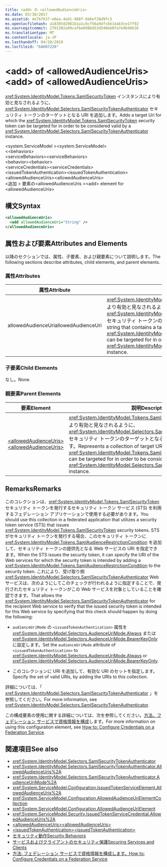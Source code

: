 ```yaml
---
title: <add> の <allowedAudienceUris>
ms.date: 03/30/2017
ms.assetid: 4e7b7637-e0ea-4a91-988f-6b6ef28d9fc3
ms.openlocfilehash: a18305d2981b1a1c8cf56a9dfcbb14ab3ce1ff92
ms.sourcegitcommit: 2701302a99cafbe0d86d53d540eb0fa7e9b46b36
ms.translationtype: MT
ms.contentlocale: ja-JP
ms.lasthandoff: 04/28/2019
ms.locfileid: "64607220"
---
```

# <a name="add-of-allowedaudienceuris"></a><span data-ttu-id="aab3f-102">\<add> of \<allowedAudienceUris></span><span class="sxs-lookup"><span data-stu-id="aab3f-102">\<add> of \<allowedAudienceUris></span></span>
<span data-ttu-id="aab3f-103"><xref:System.IdentityModel.Tokens.SamlSecurityToken> インスタンスにより有効と見なされるように、<xref:System.IdentityModel.Selectors.SamlSecurityTokenAuthenticator> セキュリティ トークンのターゲットとなる URI を追加します。</span><span class="sxs-lookup"><span data-stu-id="aab3f-103">Adds a target Uri for which the <xref:System.IdentityModel.Tokens.SamlSecurityToken> security token can be targeted for in order to be considered valid by a <xref:System.IdentityModel.Selectors.SamlSecurityTokenAuthenticator> instance.</span></span>  
  
 <span data-ttu-id="aab3f-104">\<system.ServiceModel ></span><span class="sxs-lookup"><span data-stu-id="aab3f-104">\<system.ServiceModel></span></span>  
<span data-ttu-id="aab3f-105">\<<behaviors></span><span class="sxs-lookup"><span data-stu-id="aab3f-105">\<behaviors></span></span>  
<span data-ttu-id="aab3f-106">\<serviceBehaviors></span><span class="sxs-lookup"><span data-stu-id="aab3f-106">\<serviceBehaviors></span></span>  
<span data-ttu-id="aab3f-107">\<behavior></span><span class="sxs-lookup"><span data-stu-id="aab3f-107">\<behavior></span></span>  
<span data-ttu-id="aab3f-108">\<serviceCredentials></span><span class="sxs-lookup"><span data-stu-id="aab3f-108">\<serviceCredentials></span></span>  
<span data-ttu-id="aab3f-109">\<issuedTokenAuthentication></span><span class="sxs-lookup"><span data-stu-id="aab3f-109">\<issuedTokenAuthentication></span></span>  
<span data-ttu-id="aab3f-110">\<allowedAudienceUris></span><span class="sxs-lookup"><span data-stu-id="aab3f-110">\<allowedAudienceUris></span></span>  
<span data-ttu-id="aab3f-111">\<追加 > 要素の\<allowedAudienceUris ></span><span class="sxs-lookup"><span data-stu-id="aab3f-111">\<add> element for \<allowedAudienceUris></span></span>  
  
## <a name="syntax"></a><span data-ttu-id="aab3f-112">構文</span><span class="sxs-lookup"><span data-stu-id="aab3f-112">Syntax</span></span>  
  
```xml  
<allowedAudienceUris>
  <add allowedAudienceUri="String" />
</allowedAudienceUris>
```  
  
## <a name="attributes-and-elements"></a><span data-ttu-id="aab3f-113">属性および要素</span><span class="sxs-lookup"><span data-stu-id="aab3f-113">Attributes and Elements</span></span>  
 <span data-ttu-id="aab3f-114">以降のセクションでは、属性、子要素、および親要素について説明します。</span><span class="sxs-lookup"><span data-stu-id="aab3f-114">The following sections describe attributes, child elements, and parent elements.</span></span>  
  
### <a name="attributes"></a><span data-ttu-id="aab3f-115">属性</span><span class="sxs-lookup"><span data-stu-id="aab3f-115">Attributes</span></span>  
  
|<span data-ttu-id="aab3f-116">属性</span><span class="sxs-lookup"><span data-stu-id="aab3f-116">Attribute</span></span>|<span data-ttu-id="aab3f-117">説明</span><span class="sxs-lookup"><span data-stu-id="aab3f-117">Description</span></span>|  
|---------------|-----------------|  
|<span data-ttu-id="aab3f-118">allowedAudienceUri</span><span class="sxs-lookup"><span data-stu-id="aab3f-118">allowedAudienceUri</span></span>|<span data-ttu-id="aab3f-119"><xref:System.IdentityModel.Tokens.SamlSecurityToken> インスタンスにより有効と見なされるように、<xref:System.IdentityModel.Selectors.SamlSecurityTokenAuthenticator> セキュリティ トークンのターゲットとなる URI を含む文字列です。</span><span class="sxs-lookup"><span data-stu-id="aab3f-119">A string that contains a target Uri for which the <xref:System.IdentityModel.Tokens.SamlSecurityToken> security token can be targeted for in order to be considered valid by a <xref:System.IdentityModel.Selectors.SamlSecurityTokenAuthenticator> instance.</span></span>|  
  
### <a name="child-elements"></a><span data-ttu-id="aab3f-120">子要素</span><span class="sxs-lookup"><span data-stu-id="aab3f-120">Child Elements</span></span>  
 <span data-ttu-id="aab3f-121">なし。</span><span class="sxs-lookup"><span data-stu-id="aab3f-121">None.</span></span>  
  
### <a name="parent-elements"></a><span data-ttu-id="aab3f-122">親要素</span><span class="sxs-lookup"><span data-stu-id="aab3f-122">Parent Elements</span></span>  
  
|<span data-ttu-id="aab3f-123">要素</span><span class="sxs-lookup"><span data-stu-id="aab3f-123">Element</span></span>|<span data-ttu-id="aab3f-124">説明</span><span class="sxs-lookup"><span data-stu-id="aab3f-124">Description</span></span>|  
|-------------|-----------------|  
|[<span data-ttu-id="aab3f-125">\<allowedAudienceUris></span><span class="sxs-lookup"><span data-stu-id="aab3f-125">\<allowedAudienceUris></span></span>](../../../../../docs/framework/configure-apps/file-schema/wcf/allowedaudienceuris.md)|<span data-ttu-id="aab3f-126"><xref:System.IdentityModel.Tokens.SamlSecurityToken> インスタンスにより有効と見なされるように、<xref:System.IdentityModel.Selectors.SamlSecurityTokenAuthenticator> セキュリティ トークンのターゲットとなる URI のコレクションを表します。</span><span class="sxs-lookup"><span data-stu-id="aab3f-126">Represents a collection of target URIs for which the <xref:System.IdentityModel.Tokens.SamlSecurityToken> security token can be targeted for in order to be considered valid by a <xref:System.IdentityModel.Selectors.SamlSecurityTokenAuthenticator> instance.</span></span>|  
  
## <a name="remarks"></a><span data-ttu-id="aab3f-127">Remarks</span><span class="sxs-lookup"><span data-stu-id="aab3f-127">Remarks</span></span>  
 <span data-ttu-id="aab3f-128">このコレクションは、<xref:System.IdentityModel.Tokens.SamlSecurityToken> セキュリティ トークンを発行するセキュリティ トークン サービス (STS) を利用するフェデレーション アプリケーションで使用する必要があります。</span><span class="sxs-lookup"><span data-stu-id="aab3f-128">You should use this collection in a federated application that utilizes a security token service (STS) that issues <xref:System.IdentityModel.Tokens.SamlSecurityToken> security tokens.</span></span> <span data-ttu-id="aab3f-129">STS がセキュリティ トークンを発行する場合、このセキュリティ トークンに <xref:System.IdentityModel.Tokens.SamlAudienceRestrictionCondition> を追加して、セキュリティ トークンの提供先となる Web サービスの URI を指定できます。</span><span class="sxs-lookup"><span data-stu-id="aab3f-129">When the STS issues the security token, it can specify the URI of the Web services for which the security token is intended by adding a <xref:System.IdentityModel.Tokens.SamlAudienceRestrictionCondition> to the security token.</span></span> <span data-ttu-id="aab3f-130">これにより、受け取り側 <xref:System.IdentityModel.Selectors.SamlSecurityTokenAuthenticator> Web サービスは、次のようにしてこのチェックが行われるように指定することで、発行されたセキュリティ トークンがこの Web サービスを対象としていることを確認できます。</span><span class="sxs-lookup"><span data-stu-id="aab3f-130">That allows the <xref:System.IdentityModel.Selectors.SamlSecurityTokenAuthenticator> for the recipient Web service to verify that the issued security token is intended for this Web service by specifying that this check should happen by doing the following:</span></span>  
  
- <span data-ttu-id="aab3f-131">`audienceUriMode` の `<issuedTokenAuthentication>` 属性を <xref:System.IdentityModel.Selectors.AudienceUriMode.Always> または <xref:System.IdentityModel.Selectors.AudienceUriMode.BearerKeyOnly> に設定します。</span><span class="sxs-lookup"><span data-stu-id="aab3f-131">Set the `audienceUriMode` attribute of `<issuedTokenAuthentication>` to <xref:System.IdentityModel.Selectors.AudienceUriMode.Always> or <xref:System.IdentityModel.Selectors.AudienceUriMode.BearerKeyOnly>.</span></span>  
  
- <span data-ttu-id="aab3f-132">このコレクションに URI を追加して、有効な URI のセットを指定します。</span><span class="sxs-lookup"><span data-stu-id="aab3f-132">Specify the set of valid URIs, by adding the URIs to this collection.</span></span>  
  
 <span data-ttu-id="aab3f-133">詳細については、「 <xref:System.IdentityModel.Selectors.SamlSecurityTokenAuthenticator> 」を参照してください。</span><span class="sxs-lookup"><span data-stu-id="aab3f-133">For more information, see <xref:System.IdentityModel.Selectors.SamlSecurityTokenAuthenticator>.</span></span>  
  
 <span data-ttu-id="aab3f-134">この構成要素の使用に関する詳細については、次を参照してください。[方法。フェデレーション サービスで資格情報を構成](../../../../../docs/framework/wcf/feature-details/how-to-configure-credentials-on-a-federation-service.md)します。</span><span class="sxs-lookup"><span data-stu-id="aab3f-134">For more information on using this configuration element, see [How to: Configure Credentials on a Federation Service](../../../../../docs/framework/wcf/feature-details/how-to-configure-credentials-on-a-federation-service.md).</span></span>  
  
## <a name="see-also"></a><span data-ttu-id="aab3f-135">関連項目</span><span class="sxs-lookup"><span data-stu-id="aab3f-135">See also</span></span>

- <xref:System.IdentityModel.Selectors.SamlSecurityTokenAuthenticator>
- <xref:System.IdentityModel.Selectors.SamlSecurityTokenAuthenticator.AllowedAudienceUris%2A>
- <xref:System.IdentityModel.Selectors.SamlSecurityTokenAuthenticator.AudienceUriMode%2A>
- <xref:System.ServiceModel.Configuration.IssuedTokenServiceElement.AllowedAudienceUris%2A>
- <xref:System.ServiceModel.Configuration.AllowedAudienceUriElementCollection>
- <xref:System.ServiceModel.Configuration.AllowedAudienceUriElement>
- <xref:System.ServiceModel.Security.IssuedTokenServiceCredential.AllowedAudienceUris%2A>
- [<span data-ttu-id="aab3f-136">\<allowedAudienceUris></span><span class="sxs-lookup"><span data-stu-id="aab3f-136">\<allowedAudienceUris></span></span>](../../../../../docs/framework/configure-apps/file-schema/wcf/allowedaudienceuris.md)
- [<span data-ttu-id="aab3f-137">\<issuedTokenAuthentication></span><span class="sxs-lookup"><span data-stu-id="aab3f-137">\<issuedTokenAuthentication></span></span>](../../../../../docs/framework/configure-apps/file-schema/wcf/issuedtokenauthentication-of-servicecredentials.md)
- [<span data-ttu-id="aab3f-138">セキュリティ動作</span><span class="sxs-lookup"><span data-stu-id="aab3f-138">Security Behaviors</span></span>](../../../../../docs/framework/wcf/feature-details/security-behaviors-in-wcf.md)
- [<span data-ttu-id="aab3f-139">サービスおよびクライアントのセキュリティ保護</span><span class="sxs-lookup"><span data-stu-id="aab3f-139">Securing Services and Clients</span></span>](../../../../../docs/framework/wcf/feature-details/securing-services-and-clients.md)
- [<span data-ttu-id="aab3f-140">方法: フェデレーション サービスで資格情報を構成します。</span><span class="sxs-lookup"><span data-stu-id="aab3f-140">How to: Configure Credentials on a Federation Service</span></span>](../../../../../docs/framework/wcf/feature-details/how-to-configure-credentials-on-a-federation-service.md)
